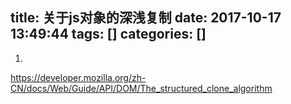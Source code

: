 title: 关于js对象的深浅复制
date: 2017-10-17 13:49:44
tags: []
categories: []
---
1. 
https://developer.mozilla.org/zh-CN/docs/Web/Guide/API/DOM/The_structured_clone_algorithm